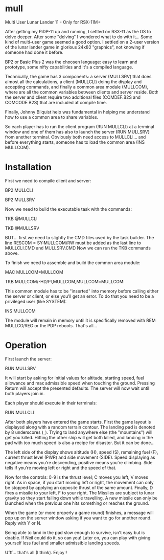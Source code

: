 # mull
Multi User Lunar Lander 11 - Only for RSX-11M+

After getting my PiDP-11 up and running, I settled on RSX-11 as the OS to delve deeper.
After some "delving" I wondered what to do with it... Some kind of multi-user game seemed a good option.
I settled on a 2-user version of the lunar lander game in glorious 24x80 "graphics", not knowing if someone had done it before. 

BP2 or Basic Plus 2 was the choosen language: easy to learn and prototype, some nifty capabilities and it's a compiled language.

Technically, the game has 3 components: a server (MULLSRV) that does almost all the calculations, a client (MULLCLI) doing the display and accepting commands, 
and finally a common area module (MULLCOM), where are all the common variables between clients and server reside. 
Both the server and client require two additional files (COMDEF.B2S and COMCODE.B2S) that are included at compile time.

Finally, Johnny Bilquist help was fundamental in helping me understand how to use a common area to share variables.

So each player has to run the client program (RUN MULLCLI) at a terminal window and one of them has also to launch the server (RUN MULLSRV) from another terminal.
Obviously both need access to MULLCLI... and before everything starts, someone has to load the common area (INS MULLCOM).

# Installation
First we need to compile client and server:

BP2 MULLCLI

BP2 MULLSRV

Now we need to build the executable task with the commands:

TKB @MULLCLI

TKB @MULLSRV

BUT... first we need to slightly the CMD files used by the task builder. The line RESCOM = SY:MULLCOM/RW must be added as the last line to MULLCLI.CMD and MULLSRV.CMD
Now we can run the TKB commands above.

To finish we need to assemble and build the common area module:

MAC MULLCOM=MULLCOM

TKB MULLCOM/-HD/PI,MULLCOM,MULLCOM=MULLCOM

This common module has to be "inserted" into memory before calling either the server or client, or else you'll get an error.
To do that you need to be a privileged user (like SYSTEM):

INS MULLCOM

The module will remain in memory until it is specifically removed with REM MULLCO/REG or the PDP reboots.
That's all...

# Operation
First launch the server:

RUN MULLSRV

It will start by asking for initial values for altitude, starting speed, fuel allowance and max admissible speed when touching the ground.
Pressing Return will accept the presented defaults.
The server will now wait until both players join in.

Each player should execute in their terminals:

RUN MULLCLI

After both players have entered the game starts. First the game layout is displayed along with a random terrain contour. 
The landing pad is denoted by 8 underscores (_). Trying to land anywhere else (the "mountains") will get you killed.
Hitting the other ship will get both killed, and landing in the pad with too much speed is also a recipe for disaster. But it can be done...

The left side of the display shows altitude (H), speed (S), remaining fuel (F), current thrust level (PWR) and side movement (SIDE).
Speed displaying as negative means you're descending, positive means you're climbing. Side tells if you're moving left or right and the speed of that.

Now for the controls: 0-9 is the thrust level; C moves you left, V moves right. As in space, if you start moving left or right, the movement can only be stopped by applying an opposite thrust of the same amount.
Finally, D fires a missile to your left, F to your right. The Missiles are subject to lunar gravity so they start falling down while travelling. A new missile can only be launched when the previous one hits something or reaches the ground.

When the game (or more properly a game round) finishes, a message will pop up on the server window asking if you want to go for another round. Reply with Y or N.

Being able to land in the pad slow enough to survive, isn't easy but is doable. If Neil could do it, so can you!
Later on, you can play with giving yourself less fuel and smaller admissible landing speeds.

Ufff... that's all (I think). Enjoy !
